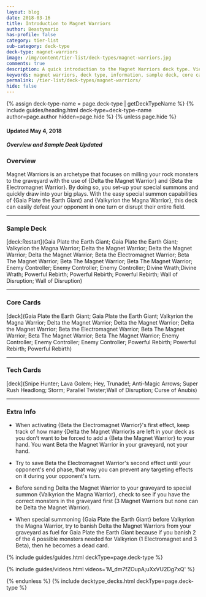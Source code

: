 ```yaml
---
layout: blog
date: 2018-03-16
title: Introduction to Magnet Warriors
author: Beastymario
has-profile: false
category: tier-list
sub-category: deck-type
deck-type: magnet-warriors
image: /img/content/tier-list/deck-types/magnet-warriors.jpg
comments: true
description: A quick introduction to the Magnet Warriors deck type. View sample deck, core cards, tech cards, quick tips, guides, videos and other information.
keywords: magnet warriors, deck type, information, sample deck, core cards, tech cards, quick tips, guides, videos
permalink: /tier-list/deck-types/magnet-warriors/
hide: false
---
```


{% assign deck-type-name = page.deck-type | getDeckTypeName %}
{% include guides/heading.html deck-type=deck-type-name author=page.author hidden=page.hide %}
{% unless page.hide %}

#### Updated May 4, 2018 
##### Overview and Sample Deck Updated

### Overview
Magnet Warriors is an archetype that focuses on milling your rock monsters to the graveyard with the use of {Delta the Magnet Warrior} and {Beta the Electromagnet Warrior}. By doing so, you set-up your special summons and quickly draw into your big plays. With the easy special summon capabilities of {Gaia Plate the Earth Giant} and {Valkyrion the Magna Warrior}, this deck can easily defeat your opponent in one turn or disrupt their entire field.

---

### Sample Deck

[deck:Restart](Gaia Plate the Earth Giant; Gaia Plate the Earth Giant; Valkyrion the Magna Warrior; Delta the Magnet Warrior; Delta the Magnet Warrior; Delta the Magnet Warrior; Beta the Electromagnet Warrior; Beta The Magnet Warrior; Beta The Magnet Warrior; Beta The Magnet Warrior; Enemy Controller; Enemy Controller; Enemy Controller; Divine Wrath;Divine Wrath; Powerful Rebirth; Powerful Rebirth; Powerful Rebirth; Wall of Disruption; Wall of Disruption)

---

### Core Cards  

[deck](Gaia Plate the Earth Giant; Gaia Plate the Earth Giant; Valkyrion the Magna Warrior; Delta the Magnet Warrior; Delta the Magnet Warrior; Delta the Magnet Warrior; Beta the Electromagnet Warrior; Beta The Magnet Warrior; Beta The Magnet Warrior; Beta The Magnet Warrior; Enemy Controller; Enemy Controller; Enemy Controller; Powerful Rebirth; Powerful Rebirth; Powerful Rebirth)

---

### Tech Cards  

[deck](Snipe Hunter; Lava Golem; Hey, Trunade!; Anti-Magic Arrows; Super Rush Headlong; Storm; Parallel Twister;Wall of Disruption; Curse of Anubis)

---

### Extra Info

* When activating {Beta the Electromagnet Warrior}'s first effect, keep track of how many {Delta the Magnet Warrior}s are left in your deck as you don’t want to be forced to add a {Beta the Magnet Warrior} to your hand. You want Beta the Magnet Warrior in your graveyard, not your hand.   
* Try to save Beta the Electromagnet Warrior's second effect until your opponent's end phase, that way you can prevent any targeting effects on it during your opponent's turn.  

* Before sending Delta the Magnet Warrior to your graveyard to special summon {Valkyrion the Magna Warrior}, check to see if you have the correct monsters in the graveyard first (3 Magnet Warriors but none can be Delta the Magnet Warrior).  

* When special summoning {Gaia Plate the Earth Giant} before Valkyrion the Magna Warrior, try to banish Delta the Magnet Warriors from your graveyard as fuel for Gaia Plate the Earth Giant because if you banish 2 of the 4 possible monsters needed for Valkyrion (1 Electromagnet and 3 Beta), then he becomes a dead card.

{% include guides/guides.html deckType=page.deck-type %}

{% include guides/videos.html videos='M_dm7fZOupA;uXxVU2Dg7xQ' %}

{% endunless %}
{% include decktype_decks.html deckType=page.deck-type %}
